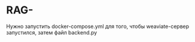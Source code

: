 # RAG-

Нужно запустить docker-compose.yml для того, чтобы weaviate-сервер запустился, затем файл backend.py
